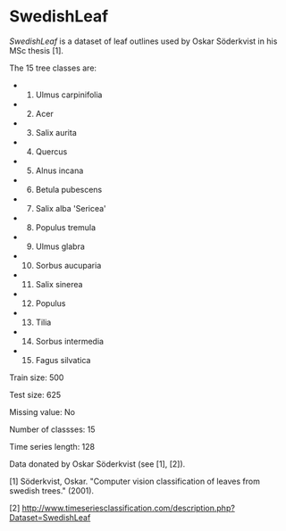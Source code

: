 # SwedishLeaf

*SwedishLeaf* is a dataset of leaf outlines used by Oskar Söderkvist in his MSc thesis [1]. 

The 15 tree classes are:
- 1. Ulmus carpinifolia 
- 2. Acer 
- 3. Salix aurita 
- 4. Quercus 
- 5. Alnus incana 
- 6. Betula pubescens 
- 7. Salix alba 'Sericea' 
- 8. Populus tremula 
- 9. Ulmus glabra 
- 10. Sorbus aucuparia 
- 11. Salix sinerea 
- 12. Populus 
- 13. Tilia 
- 14. Sorbus intermedia 
- 15. Fagus silvatica

Train size: 500

Test size: 625

Missing value: No

Number of classses: 15

Time series length: 128

Data donated by Oskar Söderkvist (see [1], [2]).

[1] Söderkvist, Oskar. "Computer vision classification of leaves from swedish trees." (2001).

[2] http://www.timeseriesclassification.com/description.php?Dataset=SwedishLeaf